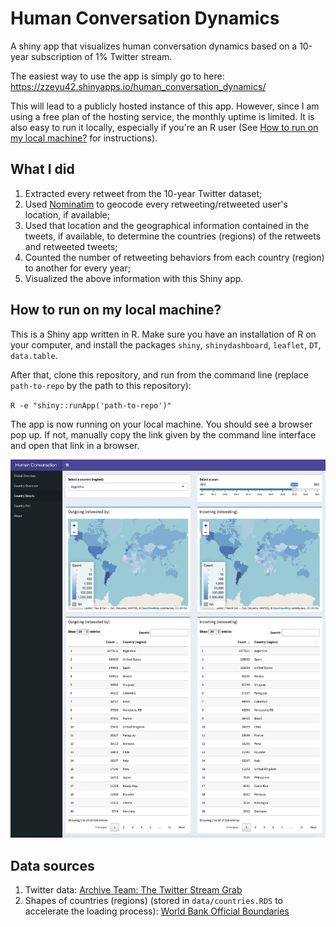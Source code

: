 # Human Conversation Dynamics

A shiny app that visualizes human conversation dynamics based on a 10-year subscription of 1% Twitter stream.

The easiest way to use the app is simply go to here: https://zzeyu42.shinyapps.io/human_conversation_dynamics/

This will lead to a publicly hosted instance of this app. However, since I am using a free plan of the hosting service, the monthly uptime is limited. It is also easy to run it locally, especially if you're an R user (See [How to run on my local machine?](#how-to-run-on-my-local-machine) for instructions).

## What I did

1. Extracted every retweet from the 10-year Twitter dataset;
2. Used [Nominatim](https://nominatim.org) to geocode every retweeting/retweeted user's location, if available;
3. Used that location and the geographical information contained in the tweets, if available, to determine the countries (regions) of the retweets and retweeted tweets;
4. Counted the number of retweeting behaviors from each country (region) to another for every year;
5. Visualized the above information with this Shiny app.

## How to run on my local machine?

This is a Shiny app written in R. Make sure you have an installation of R on your computer, and install the packages `shiny`, `shinydashboard`, `leaflet`, `DT`, `data.table`.

After that, clone this repository, and run from the command line (replace `path-to-repo` by the path to this repository):

`R -e "shiny::runApp('path-to-repo')"`

The app is now running on your local machine. You should see a browser pop up. If not, manually copy the link given by the command line interface and open that link in a browser.

![A screenshot of the app](screenshot.jpg "Screenshot")

## Data sources
1. Twitter data: [Archive Team: The Twitter Stream Grab](https://archive.org/details/twitterstream)
2. Shapes of countries (regions) (stored in `data/countries.RDS` to accelerate the loading process): [World Bank Official Boundaries](https://datacatalog.worldbank.org/search/dataset/0038272/World-Bank-Official-Boundaries)